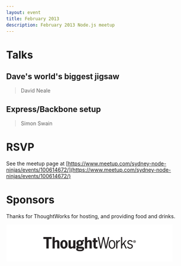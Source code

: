 ```yaml
---
layout: event
title: February 2013
description: February 2013 Node.js meetup
---
```


# Talks

## Dave's world's biggest jigsaw

> David Neale

## Express/Backbone setup

> Simon Swain

# RSVP

See the meetup page at [https://www.meetup.com/sydney-node-ninjas/events/100614672/](https://www.meetup.com/sydney-node-ninjas/events/100614672/)

# Sponsors

Thanks for ThoughtWorks for hosting, and providing food and drinks.

<img src="/assets/images/sponsors/thoughtworks.png" alt="Thoughtworks logo" height="100" />
